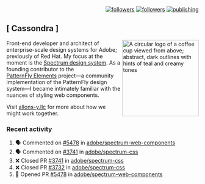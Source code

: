 <p align="right"><a rel="me" href="https://front-end.social/@castastrophe">
    <img alt="followers" title="Follow me on Mastodon" src="https://img.shields.io/mastodon/follow/109297102751309835?domain=https%3A%2F%2Ffront-end.social&label=Follow&logo=mastodon&logoColor=white&style=for-the-badge&labelColor=008080&color=006969"/></a>
  <a href="https://codepen.io/castastrophe/">
    <img alt="followers" title="Follow me on CodePen" src="https://img.shields.io/badge/23-1?color=640464&labelColor=7c007c&style=for-the-badge&logo=codepen&label=Follow"/></a>
<a href="https://castastrophe.medium.com/">
    <img alt="publishing" title="View articles on Medium" src="https://img.shields.io/badge/107-1?color=666&labelColor=444&label=subscribe&logo=medium&logoColor=white&style=for-the-badge"/></a>
</p>

## [&nbsp;Cassondra&nbsp;]

<img align="right" src="https://github-production-user-asset-6210df.s3.amazonaws.com/1840295/253016758-ba468774-1cd3-42c2-8f43-947b5eeb5edf.png" height="200" alt="A circular logo of a coffee cup viewed from above; abstract, dark outlines with hints of teal and creamy tones">

Front-end developer and architect of enterprise-scale design systems for Adobe; previously of Red Hat. My focus at the moment is the [Spectrum design system](https://github.com/adobe/spectrum-css). As a founding contributor to the [PatternFly&nbsp;Elements](https://github.com/patternfly/patternfly-elements) project&mdash;a community implementation of the PatternFly design system&mdash;I became intimately familiar with the nuances of styling web components.

Visit [allons-y.llc](http://allons-y.llc/) for more about how we might work together.

### Recent activity

<!--START_SECTION:activity-->
1. 🗣 Commented on [#5478](https://github.com/adobe/spectrum-web-components/pull/5478#issuecomment-2885020925) in [adobe/spectrum-web-components](https://github.com/adobe/spectrum-web-components)
2. 🗣 Commented on [#3741](https://github.com/adobe/spectrum-css/pull/3741#issuecomment-2884967046) in [adobe/spectrum-css](https://github.com/adobe/spectrum-css)
3. ❌ Closed PR [#3741](https://github.com/adobe/spectrum-css/pull/3741) in [adobe/spectrum-css](https://github.com/adobe/spectrum-css)
4. ❌ Closed PR [#3732](https://github.com/adobe/spectrum-css/pull/3732) in [adobe/spectrum-css](https://github.com/adobe/spectrum-css)
5. 💪 Opened PR [#5478](https://github.com/adobe/spectrum-web-components/pull/5478) in [adobe/spectrum-web-components](https://github.com/adobe/spectrum-web-components)
<!--END_SECTION:activity-->
